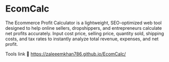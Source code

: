 # EcomCalc
The Ecommerce Profit Calculator is a lightweight, SEO-optimized web tool designed to help online sellers, dropshippers, and entrepreneurs calculate net profits accurately. Input cost price, selling price, quantity sold, shipping costs, and tax rates to instantly analyze total revenue, expenses, and net profit.

Tools link 🔗 
https://zaleeemkhan786.github.io/EcomCalc/
